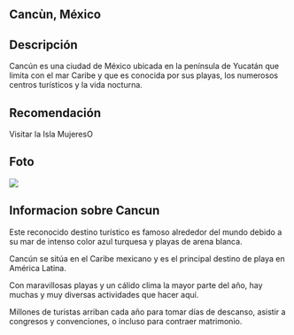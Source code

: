 ## Cancùn, México

## Descripción

Cancún es una ciudad de México ubicada en la península de Yucatán que limita con el mar Caribe y que es conocida por sus playas, los numerosos centros turísticos y la vida nocturna.

## Recomendación

Visitar la Isla MujeresO

## Foto 

![](https://www.xcaret.com/assets/xcaret/landings/destinos/cancun.webp)

## Informacion sobre Cancun 

Este reconocido destino turístico es famoso alrededor del mundo debido a su mar de intenso color azul turquesa y playas de arena blanca.

Cancún se sitúa en el Caribe mexicano y es el principal destino de playa en América Latina.

Con maravillosas playas y un cálido clima la mayor parte del año, hay muchas y muy diversas actividades que hacer aquí.

Millones de turistas arriban cada año para tomar días de descanso, asistir a congresos y convenciones, o incluso para contraer matrimonio.
